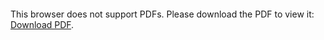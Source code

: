 <object data="christ-in-song/CIS1908pdfs/714.pdf" type="application/pdf" width="100%" height="1024px">
    <embed src="christ-in-song/CIS1908pdfs/714.pdf">
        <p>This browser does not support PDFs. Please download the PDF to view it: <a href="christ-in-song/CIS1908pdfs/714.pdf">Download PDF</a>.</p>
    </embed>
</object>

